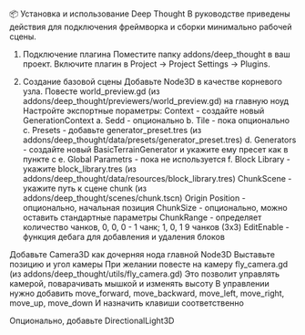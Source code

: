 📦 Установка и использование Deep Thought
В руководстве приведены действия для подключения фреймворка и сборки минимально рабочей сцены.

1. Подключение плагина
Поместите папку addons/deep_thought в ваш проект.
Включите плагин в Project → Project Settings → Plugins.

2. Создание базовой сцены
Добавьте Node3D в качестве корневого узла.
Повесте world_preview.gd (из addons/deep_thought/previewers/world_preview.gd) на главную ноуд
Настройте экспортные пораметры:
Context - создайте новый GenerationContext
  a. Sedd - опционально
  b. Tile - пока опционально
  с. Presets - добавьте generator_preset.tres (из addons/deep_thought/data/presets/generator_preset.tres)
  d. Generators - создайте новый BasicTerrainGenerator и укажите ему пресет как в пункте c
  e. Global Parametrs - пока не используется
  f. Block Library - укажите block_library.tres (из addons/deep_thought/data/resources/block_library.tres)
ChunkScene - укажите путь к сцене chunk (из addons/deep_thought/scenes/chunk.tscn)
Origin Position - опционально, начальная позиция
ChunkSize - опционально, можно оставить стандартные параметры
ChunkRange - определяет количество чанков, 0, 0, 0 - 1 чанк; 1, 0, 1 9 чанков (3x3)
EditEnable - функция дебага для добавления и удаления блоков

Добавьте Camera3D как дочерняя нода главной Node3D
Выставьте позицию и угол камеры
При желании повесте на камеру fly_camera.gd (из addons/deep_thought/utils/fly_camera.gd)
Это позволит управлять камерой, поварачивать мышкой и изменять высоту
В управлении нужно добавить move_forward, move_backward, move_left, move_right, move_up, move_down
И назначить клавиши соответственно

Опционально, добавьте DirectionalLight3D
